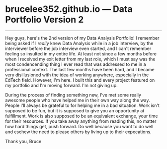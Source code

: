 # brucelee352.github.io — Data Portfolio Version 2 

---

Hey guys, here's the 2nd version of my Data Analysis Portfolio! I remember being asked if I *really* knew Data Analysis while in a job interview, by the interviewer before the job interview even started, and I can't remember feeling so insulted in my entire life. At least not since a few months before when I received my exit letter from my last role, which I must say was the most condencending thing I ever read that was addressed to me in a professional context. The last few months have been hard, and I became very disillusioned with the idea of working anywhere, especially in the EdTech field. However, I'm here. I built this and every project featured on my portfolio and I'm moving forward. I'm not giving up. 

During the process of finding something new, I've met some really awesome people who have helped me in their own way along the way. People I'll always be grateful to for helping me in a bad situation. Work isn't supposed to be fun, but it is supposed to give you an opportunity at fulfillment. Work is also supposed to be an equivalent exchange, your time for their resources. If you take away anything from reading this, no matter how hard things get, push forward. Do well because you want to do well and eschew the need to please others by living up to their expecations. 

Thank you,
Bruce 
